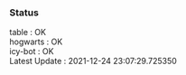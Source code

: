 ### Status


table : OK  
hogwarts : OK  
icy-bot : OK  
Latest Update : 2021-12-24 23:07:29.725350
